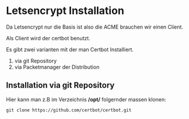# Letsencrypt Installation

Da Letsencrypt  nur die Basis ist also die ACME brauchen wir einen Client.

Als Client wird der certbot benutzt.

Es gibt zwei varianten mit der man Certbot Installiert.

1. via git Repository
2. via Packetmanager der Distribution

## Installation via git Repository

Hier kann man z.B im Verzeichnis **/opt/** folgernder massen klonen:

`git clone https://github.com/certbot/certbot.git`

